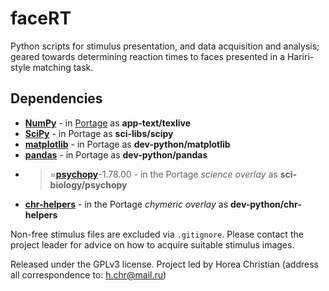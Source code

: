 # faceRT

Python scripts for stimulus presentation, and data acquisition and analysis; geared towards determining reaction times to faces presented in a Hariri-style matching task.

## Dependencies

* **[NumPy](https://en.wikipedia.org/wiki/Numpy)** - in [Portage](http://en.wikipedia.org/wiki/Portage_(software)) as **app-text/texlive**
* **[SciPy](https://en.wikipedia.org/wiki/Scipy)** - in Portage as **sci-libs/scipy**
* **[matplotlib](https://en.wikipedia.org/wiki/Matplotlib)** - in Portage as **dev-python/matplotlib**
* **[pandas](https://en.wikipedia.org/wiki/Pandas_(software))** - in Portage as **dev-python/pandas**
* >=**[psychopy](https://en.wikipedia.org/wiki/Psychopy)**-1.78.00 - in the Portage *science overlay* as **sci-biology/psychopy**
* **[chr-helpers](https://github.com/TheChymera/chr-helpers)** - in the Portage *chymeric overlay* as **dev-python/chr-helpers**

Non-free stimulus files are excluded via ```.gitignore```. Please contact the project leader for advice on how to acquire suitable stimulus images.

Released under the GPLv3 license.
Project led by Horea Christian (address all correspondence to: h.chr@mail.ru)
